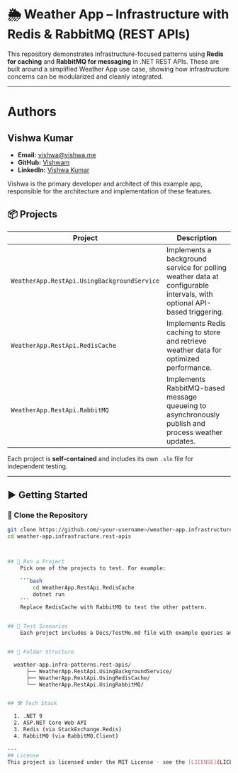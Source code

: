 # 🌦️ Weather App – Infrastructure with Redis & RabbitMQ (REST APIs)

This repository demonstrates infrastructure-focused patterns using **Redis for caching** and **RabbitMQ for messaging** in .NET REST APIs. These are built around a simplified Weather App use case, showing how infrastructure concerns can be modularized and cleanly integrated.

---
# Authors

## Vishwa Kumar
- **Email:** vishwa@vishwa.me
- **GitHub:** [Vishwam](https://github.com/vishwamkumar)
- **LinkedIn:** [Vishwa Kumar](https://www.linkedin.com/in/vishwamohan)

Vishwa is the primary developer and architect of this example app, responsible for the architecture and implementation of these features.


## 📦 Projects

| Project | Description |
|--------|-------------|
| `WeatherApp.RestApi.UsingBackgroundService` | Implements a background service for polling weather data at configurable intervals, with optional API-based triggering. |
| `WeatherApp.RestApi.RedisCache` | Implements Redis caching to store and retrieve weather data for optimized performance. |
| `WeatherApp.RestApi.RabbitMQ`   | Implements RabbitMQ-based message queueing to asynchronously publish and process weather updates. |


Each project is **self-contained** and includes its own `.sln` file for independent testing.

---

## ▶️ Getting Started

### 🔁 Clone the Repository

```bash
git clone https://github.com/<your-username>/weather-app.infrastructure.rest-apis.git
cd weather-app.infrastructure.rest-apis



## 🚀 Run a Project
    Pick one of the projects to test. For example:

    ```bash
        cd WeatherApp.RestApi.RedisCache
        dotnet run
    ```
    Replace RedisCache with RabbitMQ to test the other pattern.


## 🧪 Test Scenarios
    Each project includes a Docs/TestMe.md file with example queries and test scenarios specific to the authentication scheme in use.


## 📂 Folder Structure

  weather-app.infra-patterns.rest-apis/
      ├── WeatherApp.RestApi.UsingBackgroundService/
      ├── WeatherApp.RestApi.UsingRedisCache/
      └── WeatherApp.RestApi.UsingRabbitMQ/


## 🛠️ Tech Stack

  1. .NET 9
  2. ASP.NET Core Web API
  3. Redis (via StackExchange.Redis)
  4. RabbitMQ (via RabbitMQ.Client)

---
## License
This project is licensed under the MIT License - see the [LICENSE](LICENSE) file for details.
